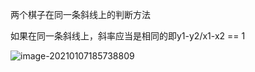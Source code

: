 两个棋子在同一条斜线上的判断方法

如果在同一条斜线上，斜率应当是相同的即y1-y2/x1-x2 == 1

![image-20210107185738809](D:\backup\recursion\readme.assets\image-20210107185738809.png)




